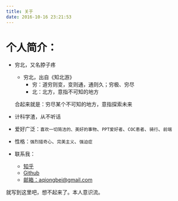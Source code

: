 ```yaml
---
title: 关于
date: 2016-10-16 23:21:53
---
```

# 个人简介：
+ 穷北，又名脖子疼
	- 穷北，出自《知北游》
		* 穷：道穷则变，变则通，通则久；穷极、穷尽
		* 北：北方，意指不可知的地方

	合起来就是：穷尽某个不可知的地方，意指探索未来

+ 计科学渣，从不听话
+ 爱好广泛：`喜欢一切简洁的、美好的事物`、`PPT爱好者`、`COC患者`、`骑行`、`前端`
+ 性格：`强烈猎奇心`、`完美主义`、`强迫症`
+ 联系我：
	- [知乎](https://www.zhihu.com/people/qiong-bei)
	- [Github](https://github.com/aqiongbei)
	- [邮箱：aqiongbei@gmail.com](mailto:aqiongbei@gmail.com)

就写到这里吧，想不起来了。本人意识流。